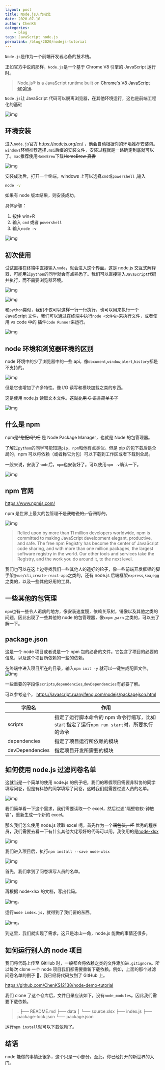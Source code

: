 ```yaml
---
layout: post
title: Node.js入门指北
date: 2020-07-10
author: ChenKS
categories:
    - blog
tags: JavaScript node.js
permalink: /blog/2020/nodejs-tutorial
---
```


`Node.js`是作为一个前端开发者必备的技术栈。

正如官方中说的那样，`Node.js`是一个基于 Chrome V8 引擎的 JavaScript 运行时。

> Node.js® is a JavaScript runtime built on [Chrome's V8 JavaScript engine](https://v8.dev/).

`Node.js`让 JavaScript 代码可以脱离浏览器，在其他环境运行，这也是前端工程化的基础

<!--more-->

![img](/assets/img/blog/nodejs-tutorial/2.png)

## 环境安装

进入`node.js`官方 https://nodejs.org/en/ ，他会自动根据你的环境推荐安装包。`windows`环境推荐选择`.msi`后缀的安装文件，安装过程就是一路确定到底就可以了。`mac`推荐使用`HomeBrew`下载~~HomeBrew 真香~~

![img](/assets/img/blog/nodejs-tutorial/1.png)

安装成功后，打开一个终端，windows 上可以选择`cmd`或`powershell` ,输入

```bash
node -v
```

如果有 node 版本结果，则安装成功。

具体步骤：

1. 按住 win+R
2. 输入 `cmd` 或者 `powershell`
3. 输入`node -v`

![img](/assets/img/blog/nodejs-tutorial/3.png)

## 初次使用

试试直接在终端中直接输入`node`，就会进入这个界面。这是 node.js 交互式解释器，可能用过`python`的同学就会有点熟悉了。我们可以直接输入`JavaScript`代码并执行，而不需要浏览器环境。

![img](/assets/img/blog/nodejs-tutorial/4.png)

![img](/assets/img/blog/nodejs-tutorial/5.png)

和`python`类似，我们不仅可以这样一行一行执行，也可以用来执行一个 JavaScript 文件，我们可以通过在终端中执行`node <文件名>`来执行文件，或者使用 vs code 中的 插件`Code Runner`来运行。

![img](/assets/img/blog/nodejs-tutorial/6.png)

## node 环境和浏览器环境的区别

node 环境中的少了浏览器中的一些 api，像`document`,`window`,`alert`,`history`都是不支持的。

![img](/assets/img/blog/nodejs-tutorial/7.png)

但是它也增加了许多特性。像 I/O 读写和模块加载之类的东西。

这是使用 node.js 读取文本文件。~~这就比用 C 语言简单多了~~

![img](/assets/img/blog/nodejs-tutorial/8.png)

## 什么是 npm

npm~~是"您配吗",呸~~ 是 Node Package Manager，也就是 Node 的包管理器。

了解过`python`的同学可能知道`pip`，`npm`和他有点类似。但是 pip 的包下载后是全局的，npm 可以将依赖（或者称它为包）可以下载到工作区或者下载到全局。

一般来说，安装了`node`后，`npm`也安装好了。可以使用`npm -v`确认一下。

![img](/assets/img/blog/nodejs-tutorial/9.png)

## npm 官网

https://www.npmjs.com/

npm 是世界上最大的包管理~~不是我瞎说的，官网写的~~。

![img](/assets/img/blog/nodejs-tutorial/10.png)

> Relied upon by more than 11 million developers worldwide, npm is committed to making JavaScript development elegant, productive, and safe. The free npm Registry has become the center of JavaScript code sharing, and with more than one million packages, the largest software registry in the world. Our other tools and services take the Registry, and the work you do around it, to the next level.

我们也可以在这上边寻找我们一些其他人的造好的轮子，像一些前端开发框架的脚手架`@vue/cli`,`create-react-app`之类的，还有 node.js 后端框架`express`,`koa`,`egg`之类的，以及一些其他好用的工具。

## 一些其他的包管理

`npm`也有一些令人诟病的地方，像安装速度慢，依赖关系树，镜像以及其他之类的问题，因此出现了一些其他的 node 的包管理器，像`cnpm` ,`yarn` 之类的，可以去了解一下。

## package.json

这是一个 node 项目或者说是一个 npm 包的必备的文件。它包含了项目的必要的信息，以及这个项目所依赖的一些的依赖。

在终端中进入项目所在的目录，输入`npm init -y`
就可以一键生成配置文件。
![img](/assets/img/blog/nodejs-tutorial/11.png)

一些重要的字段像`scripts`,`dependencies`,`devDependencies`有必要了解。

可以参考这个， https://javascript.ruanyifeng.com/nodejs/packagejson.html

| 字段名          | 作用                                                                                        |
| --------------- | ------------------------------------------------------------------------------------------- |
| scripts         | 指定了运行脚本命令的 npm 命令行缩写，比如 start 指定了运行`npm run start`时，所要执行的命令 |
| dependencies    | 指定了项目运行所依赖的模块                                                                  |
| devDependencies | 指定项目开发所需要的模块                                                                    |

## 如何使用 node.js 过滤问卷名单

这就当是一个简单的使用 node.js 的例子吧。我们的寒假项目需要非科协的同学填写问卷，但是有科协的同学填写了问卷，这时我们就需要过滤人员的名单。

![img](/assets/img/blog/nodejs-tutorial/12.png)

我们简单看一下这个需求，我们需要读取一个 excel，然后过滤"隔壁软软-钟敏睿"，重新生成一个新的 excel。

那么我们怎么使用 node.js 读取 excel 呢。首先作为一个~~调包侠，呸~~ 优秀的程序员，我们需要去看一下有什么其他大佬写好的代码可以用。我使用的是[node-xlsx](https://www.npmjs.com/package/node-xlsx)

![img](/assets/img/blog/nodejs-tutorial/13.png)

我们进入项目后，执行`npm install --save node-xlsx`

![img](/assets/img/blog/nodejs-tutorial/14.png)

首先，我们拿到了问卷填写人员的名单。

![img](/assets/img/blog/nodejs-tutorial/15.png)

再根据 node-xlsx 的文档，写出代码。

![img](/assets/img/blog/nodejs-tutorial/16.png)。

运行`node index.js`，就得到了我们要的东西。

![img](/assets/img/blog/nodejs-tutorial/17.png)。

到这里，我们就实现了需求，这只是冰山一角，node.js 能做的事情还很多。

## 如何运行别人的 node 项目

我们将代码上传至 GitHub 时，一般都会将依赖之类的文件添加进`.gitignore`。所以每次 clone 一个 node 项目我们都需要重新下载依赖。例如，上面的那个过滤问卷名单的例子 🌰，我已经将代码放到了 GitHub 上。

https://github.com/ChenKS12138/node-demo-tutorial

我们 clone 了这个仓库后，文件目录应该如下，没有`node_modules`。因此我们需要下载依赖。

> .
> ├── README.md
> ├── data
> │ └── source.xlsx
> ├── index.js
> ├── package-lock.json
> └── package.json

运行`npm install`就可以下载依赖了。

## 结语

node 能做的事情还很多，这个只是一小部分。至此，你已经打开的新世界的大门。

